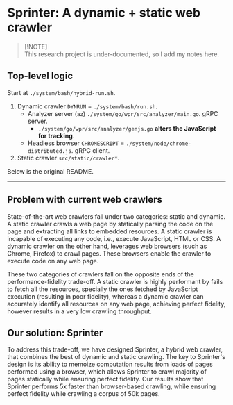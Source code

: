 # Sprinter: A dynamic + static web crawler

> [!NOTE]\
> This research project is under-documented, so I add my notes here.

## Top-level logic

Start at `./system/bash/hybrid-run.sh`.

1. Dynamic crawler `DYNRUN` = `./system/bash/run.sh`.
    - Analyzer server (`az`) `./system/go/wpr/src/analyzer/main.go`.
        gRPC server.
        - `./system/go/wpr/src/analyzer/genjs.go` **alters the JavaScript for
            tracking**.
    - Headless browser `CHROMESCRIPT` =
        `./system/node/chrome-distributed.js`. gRPC client.
1. Static crawler `src/static/crawler*`.

Below is the original README.

---

## Problem with current web crawlers

State-of-the-art web crawlers fall under two categories: static and dynamic.
A static crawler crawls a web page by statically parsing the code on
the page and extracting all links to embedded resources.
A static crawler is incapable of executing any code, i.e., execute JavaScript,
HTML or CSS.
A dynamic crawler on the other hand, leverages web browsers (such as Chrome,
Firefox) to crawl pages.
These browsers enable the crawler to execute code on any web page.

These two categories of crawlers fall on the opposite ends of
the performance-fidelity trade-off.
A static crawler is highly performant by fails to fetch all the resources,
specially the ones fetched by JavaScript execution
(resulting in poor fidelity),
whereas a dynamic crawler can accurately identify all resources on
any web page, achieving perfect fidelity,
however results in a very low crawling throughput.

## Our solution: Sprinter

To address this trade-off, we have designed Sprinter, a hybrid web crawler,
that combines the best of dynamic and static crawling.
The key to Sprinter's design is its ability to memoize computation results from
loads of pages performed using a browser,
which allows Sprinter to crawl majority of pages statically while
ensuring perfect fidelity.
Our results show that Sprinter performs 5x faster than browser-based crawling,
while ensuring perfect fidelity while crawling a corpus of 50k pages.

